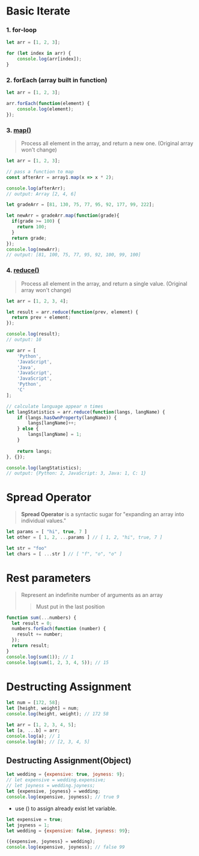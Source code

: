# Basic Iterate
### 1. for-loop
```js
let arr = [1, 2, 3];

for (let index in arr) {
    console.log(arr[index]);
}
```
### 2. forEach (array built in function)
```js
let arr = [1, 2, 3];

arr.forEach(function(element) {
    console.log(element);
});
```
### 3. [map()](https://developer.mozilla.org/en-US/docs/Web/JavaScript/Reference/Global_Objects/Array/map)
> Process all element in the array, and return a new one. (Original array won't change)
```js
let arr = [1, 2, 3];

// pass a function to map
const afterArr = array1.map(x => x * 2);

console.log(afterArr);
// output: Array [2, 4, 6]
```
```js
let gradeArr = [81, 130, 75, 77, 95, 92, 177, 99, 222];

let newArr = gradeArr.map(function(grade){
  if(grade >= 100) {
    return 100;
  }
  return grade;
});
console.log(newArr);
// output: [81, 100, 75, 77, 95, 92, 100, 99, 100]
```
### 4. [reduce()](https://developer.mozilla.org/en-US/docs/Web/JavaScript/Reference/Global_Objects/Array/Reduce)
> Process all element in the array, and return a single value. (Original array won't change)
```js
let arr = [1, 2, 3, 4];

let result = arr.reduce(function(prev, element) {
  return prev + element;
});

console.log(result);
// output: 10
```
```js
var arr = [
    'Python',
    'JavaScript',
    'Java',
    'JavaScript',
    'JavaScript',
    'Python',
    'C'
];

// calculate language appear n times
let langStatistics = arr.reduce(function(langs, langName) {
    if (langs.hasOwnProperty(langName)) {
        langs[langName]++;
    } else {
        langs[langName] = 1;
    }
    
    return langs;
}, {});

console.log(langStatistics);
// output: {Python: 2, JavaScript: 3, Java: 1, C: 1}
```
# Spread Operator
> **Spread Operator** is a syntactic sugar for "expanding an array into individual values."
```js
let params = [ "hi", true, 7 ]
let other = [ 1, 2, ...params ] // [ 1, 2, "hi", true, 7 ]

let str = "foo"
let chars = [ ...str ] // [ "f", "o", "o" ]
```
# Rest parameters
> Represent an indefinite number of arguments as an array
>> Must put in the last position
```js
function sum(...numbers) {
  let result = 0;
  numbers.forEach(function (number) {
    result += number;
  });
  return result;
}
console.log(sum(1)); // 1
console.log(sum(1, 2, 3, 4, 5)); // 15
```
# Destructing Assignment
```js
let num = [172, 58];
let [height, weight] = num;
console.log(height, weight); // 172 58
```
```js
let arr = [1, 2, 3, 4, 5];
let [a, ...b] = arr;
console.log(a); // 1
console.log(b); // [2, 3, 4, 5]
```
## Destructing Assignment(Object)
```js
let wedding = {expensive: true, joyness: 9};
// let expensive = wedding.expensive;
// let joyness = wedding.joyness;
let {expensive, joyness} = wedding;
console.log(expensive, joyness); // true 9
```
- use () to assign already exist let variable.
```js
let expensive = true;
let joyness = 1;
let wedding = {expensive: false, joyness: 99};

({expensive, joyness} = wedding);
console.log(expensive, joyness); // false 99
```
